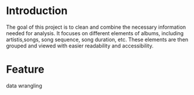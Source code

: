 # Introduction #
The goal of this project is to clean and combine the necessary information needed for analysis. It focuses on different elements of albums, including artistis,songs, song sequence, song duration, etc. These elements are then grouped and viewed with easier readability and accessibility. 

# Feature #
data wrangling
